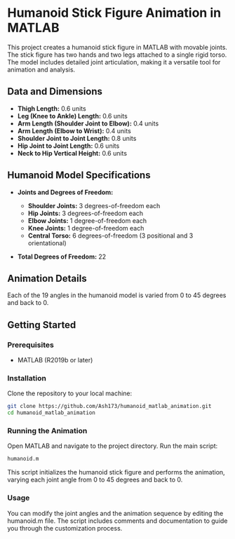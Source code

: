 # Humanoid Stick Figure Animation in MATLAB
This project creates a humanoid stick figure in MATLAB with movable joints. The stick figure has two hands and two legs attached to a single rigid torso. The model includes detailed joint articulation, making it a versatile tool for animation and analysis.

## Data and Dimensions

- **Thigh Length:** 0.6 units
- **Leg (Knee to Ankle) Length:** 0.6 units
- **Arm Length (Shoulder Joint to Elbow):** 0.4 units
- **Arm Length (Elbow to Wrist):** 0.4 units
- **Shoulder Joint to Joint Length:** 0.8 units
- **Hip Joint to Joint Length:** 0.6 units
- **Neck to Hip Vertical Height:** 0.6 units

## Humanoid Model Specifications

- **Joints and Degrees of Freedom:**
  - **Shoulder Joints:** 3 degrees-of-freedom each
  - **Hip Joints:** 3 degrees-of-freedom each
  - **Elbow Joints:** 1 degree-of-freedom each
  - **Knee Joints:** 1 degree-of-freedom each
  - **Central Torso:** 6 degrees-of-freedom (3 positional and 3 orientational)

- **Total Degrees of Freedom:** 22

## Animation Details

Each of the 19 angles in the humanoid model is varied from 0 to 45 degrees and back to 0.

## Getting Started

### Prerequisites

- MATLAB (R2019b or later)

### Installation

Clone the repository to your local machine:
```sh
git clone https://github.com/Ash173/humanoid_matlab_animation.git
cd humanoid_matlab_animation
```

### Running the Animation
Open MATLAB and navigate to the project directory. Run the main script:
```sh
humanoid.m
```
This script initializes the humanoid stick figure and performs the animation, varying each joint angle from 0 to 45 degrees and back to 0.

### Usage
You can modify the joint angles and the animation sequence by editing the humanoid.m file. The script includes comments and documentation to guide you through the customization process.




